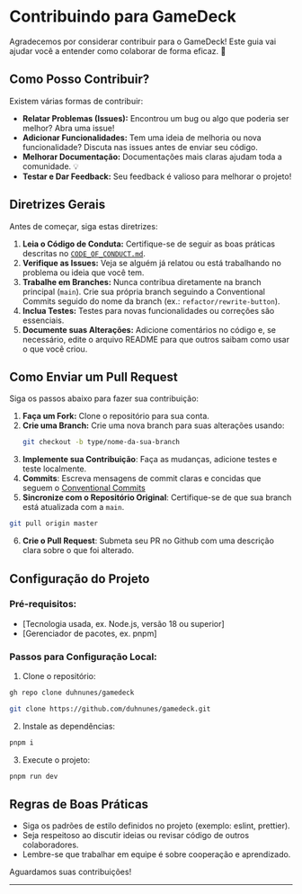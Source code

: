 # Contribuindo para GameDeck

Agradecemos por considerar contribuir para o GameDeck! Este guia vai ajudar você a entender como colaborar de forma eficaz. 🚀

## Como Posso Contribuir?

Existem várias formas de contribuir:
- **Relatar Problemas (Issues):** Encontrou um bug ou algo que poderia ser melhor? Abra uma issue!
- **Adicionar Funcionalidades:** Tem uma ideia de melhoria ou nova funcionalidade? Discuta nas issues antes de enviar seu código.
- **Melhorar Documentação:** Documentações mais claras ajudam toda a comunidade. 💡
- **Testar e Dar Feedback:** Seu feedback é valioso para melhorar o projeto!

## Diretrizes Gerais

Antes de começar, siga estas diretrizes:
1. **Leia o Código de Conduta:** Certifique-se de seguir as boas práticas descritas no [`CODE_OF_CONDUCT.md`](./CODE_OF_CONDUCT.md).
2. **Verifique as Issues:** Veja se alguém já relatou ou está trabalhando no problema ou ideia que você tem.
3. **Trabalhe em Branches:** Nunca contribua diretamente na branch principal (`main`). Crie sua própria branch seguindo a Conventional Commits seguido do nome da branch (ex.: `refactor/rewrite-button`).
4. **Inclua Testes:** Testes para novas funcionalidades ou correções são essenciais.
5. **Documente suas Alterações:** Adicione comentários no código e, se necessário, edite o arquivo README para que outros saibam como usar o que você criou.

## Como Enviar um Pull Request

Siga os passos abaixo para fazer sua contribuição:
1. **Faça um Fork:** Clone o repositório para sua conta.
2. **Crie uma Branch:** Crie uma nova branch para suas alterações usando:  
   ```bash
   git checkout -b type/nome-da-sua-branch
3. **Implemente sua Contribuição**: Faça as mudanças, adicione testes e teste localmente.
4. **Commits**: Escreva mensagens de commit claras e concidas que seguem o [Conventional Commits](https://www.conventionalcommits.org/en/v1.0.0/)
5. **Sincronize com o Repositório Original**: Certifique-se de que sua branch está atualizada com a `main`.
```Bash
git pull origin master
```
6. **Crie o Pull Request**: Submeta seu PR no Github com uma descrição clara sobre o que foi alterado.

## Configuração do Projeto
### Pré-requisitos:
- [Tecnologia usada, ex. Node.js, versão 18 ou superior]
- [Gerenciador de pacotes, ex. pnpm]

### Passos para Configuração Local:
1. Clone o repositório:
```Bash
gh repo clone duhnunes/gamedeck
```
```Bash
git clone https://github.com/duhnunes/gamedeck.git
```
2. Instale as dependências:
```Bash
pnpm i
```
3. Execute o projeto:
```Bash
pnpm run dev
```

## Regras de Boas Práticas
- Siga os padrões de estilo definidos no projeto (exemplo: eslint, prettier).
- Seja respeitoso ao discutir ideias ou revisar código de outros colaboradores.
- Lembre-se que trabalhar em equipe é sobre cooperação e aprendizado.

Aguardamos suas contribuições!

---
